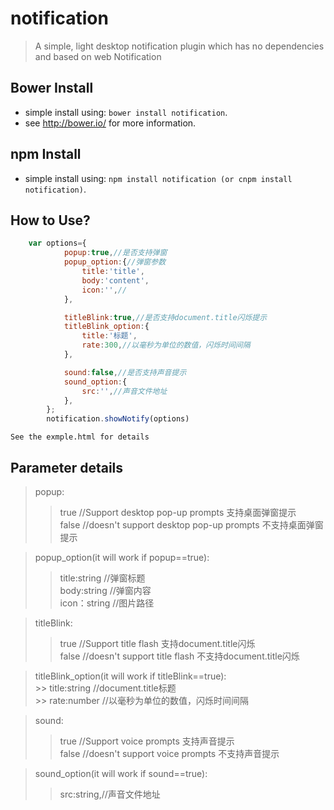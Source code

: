 # notification
> A simple, light desktop notification plugin which has no dependencies and based on web Notification 

## Bower Install
  * simple install using: ` bower install notification `.
  * see http://bower.io/ for more information.

## npm Install
  * simple install using: ` npm install notification (or cnpm install notification) `.

## How to Use?
```javaScript
    var options={
            popup:true,//是否支持弹窗
            popup_option:{//弹窗参数
                title:'title',
                body:'content',
                icon:'',//
            },

            titleBlink:true,//是否支持document.title闪烁提示
            titleBlink_option:{
                title:'标题',
                rate:300,//以毫秒为单位的数值，闪烁时间间隔
            },

            sound:false,//是否支持声音提示
            sound_option:{
                src:'',//声音文件地址
            },
        };
        notification.showNotify(options)
```
        
` See the exmple.html for details `
  
## Parameter details

 > popup: 
  >> true //Support desktop pop-up prompts 支持桌面弹窗提示</br>
  >> false //doesn't support  desktop pop-up prompts 不支持桌面弹窗提示</br>
  
 > popup_option(it will work if popup==true):</br>
  >> title:string //弹窗标题</br>
  >> body:string //弹窗内容</br>
  >> icon：string //图片路径</br>
   
 > titleBlink:
  >> true //Support title flash 支持document.title闪烁</br>
  >> false //doesn't support title flash 不支持document.title闪烁</br>
  
 > titleBlink_option(it will work if titleBlink==true):</br>
           >> title:string //document.title标题</br>
           >> rate:number //以毫秒为单位的数值，闪烁时间间隔</br>

 > sound:
  >> true //Support voice prompts 支持声音提示</br>
  >> false //doesn't support voice prompts 不支持声音提示</br>
  
 > sound_option(it will work if sound==true):</br>
  >> src:string,//声音文件地址</br>
        


        
        
